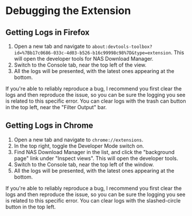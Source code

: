 # Debugging the Extension

## Getting Logs in Firefox

1. Open a new tab and navigate to `about:devtools-toolbox?id=%7Bb17c0686-033c-4d03-b526-b16c99998c98%7D&type=extension`. This will open the developer tools for NAS Download Manager.
2. Switch to the Console tab, near the top left of the view.
3. All the logs will be presented, with the latest ones appearing at the bottom.

If you're able to reliably reproduce a bug, I recommend you first clear the logs and then reproduce the issue, so you can be sure the logging you see is related to this specific error. You can clear logs with the trash can button in the top left, near the "Filter Output" bar.

## Getting Logs in Chrome

1. Open a new tab and navigate to `chrome://extensions`.
2. In the top right, toggle the Developer Mode switch on.
3. Find NAS Download Manager in the list, and click the "background page" link under "Inspect views". This will open the developer tools.
4. Switch to the Console tab, near the top left of the window.
5. All the logs will be presented, with the latest ones appearing at the bottom.

If you're able to reliably reproduce a bug, I recommend you first clear the logs and then reproduce the issue, so you can be sure the logging you see is related to this specific error. You can clear logs with the slashed-circle button in the top left.
